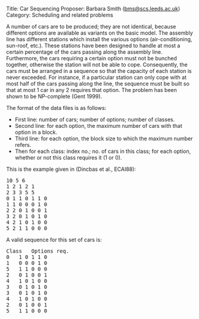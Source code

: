 Title:    Car Sequencing
Proposer: Barbara Smith (bms@scs.leeds.ac.uk)
Category: Scheduling and related problems


A number of cars are to be produced; they are not identical, because different options are available as variants on the basic model. The assembly line has different stations which install the various options (air-conditioning, sun-roof, etc.). These stations have been designed to handle at most a certain percentage of the cars passing along the assembly line. Furthermore, the cars requiring a certain option must not be bunched together, otherwise the station will not be able to cope. Consequently, the cars must be arranged in a sequence so that the capacity of each station is never exceeded. For instance, if a particular station can only cope with at most half of the cars passing along the line, the sequence must be built so that at most 1 car in any 2 requires that option. The problem has been shown to be NP-complete (Gent 1999).

The format of the data files is as follows:

* First line: number of cars; number of options; number of classes.
* Second line: for each option, the maximum number of cars with that option in a block.
* Third line: for each option, the block size to which the maximum number refers.
* Then for each class: index no.; no. of cars in this class; for each option, whether or not this class requires it (1 or 0).

This is the example given in (Dincbas et al., ECAI88):

<pre>
10 5 6
1 2 1 2 1
2 3 3 5 5
0 1 1 0 1 1 0 
1 1 0 0 0 1 0 
2 2 0 1 0 0 1 
3 2 0 1 0 1 0 
4 2 1 0 1 0 0 
5 2 1 1 0 0 0 
</pre>

A valid sequence for this set of cars is:

<pre>
Class	Options req.
0	1 0 1 1 0
1	0 0 0 1 0
5	1 1 0 0 0
2	0 1 0 0 1
4	1 0 1 0 0
3	0 1 0 1 0
3	0 1 0 1 0
4	1 0 1 0 0
2	0 1 0 0 1
5	1 1 0 0 0
</pre>